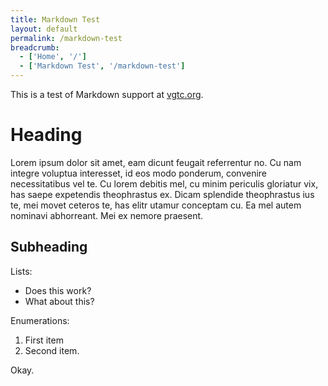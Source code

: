 ```yaml
---
title: Markdown Test
layout: default
permalink: /markdown-test
breadcrumb:
  - ['Home', '/']
  - ['Markdown Test', '/markdown-test']
---
```


This is a test of Markdown support at [vgtc.org](https://vgtc.org).

# Heading

Lorem ipsum dolor sit amet, eam dicunt feugait referrentur no. Cu nam integre voluptua interesset, id eos modo ponderum, convenire necessitatibus vel te. Cu lorem debitis mel, cu minim periculis gloriatur vix, has saepe expetendis theophrastus ex. Dicam splendide theophrastus ius te, mei movet ceteros te, has elitr utamur conceptam cu. Ea mel autem nominavi abhorreant. Mei ex nemore praesent.

## Subheading

Lists:

* Does this work?
* What about this?

Enumerations:

1. First item
2. Second item.

Okay.


